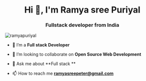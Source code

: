 <h1 align="center">Hi 👋, I'm Ramya sree Puriyal</h1>
<h3 align="center">Fullstack developer from India</h3>

<p align="left"> <img src="https://komarev.com/ghpvc/?username=ramyapuriyal&label=Profile%20views&color=0e75b6&style=flat" alt="ramyapuriyal" /> </p>

- 🌱 I’m a **Full stack Developer**

- 👯 I’m looking to collaborate on **Open Source Web Development**

- 💬 Ask me about **Full stack **

- 📫 How to reach me **ramyasreepeter@gmail.com**

